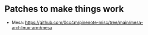 # Patches to make things work

* Mesa: https://github.com/0cc4m/pinenote-misc/tree/main/mesa-archlinux-arm/mesa
